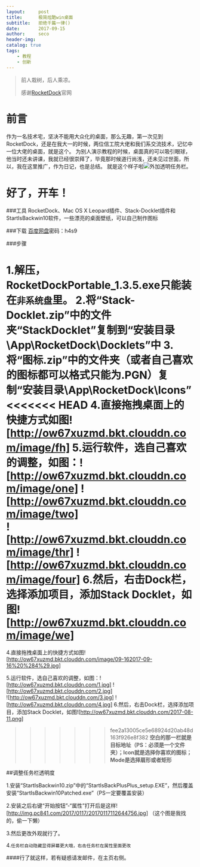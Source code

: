 ```yaml
---
layout:     post
title:      极简炫酷win桌面
subtitle:   拒绝千篇一律()
date:       2017-09-15
author:     seco
header-img: 
catalog: true
tags:
    - 教程
    - 创新
---
```


> 前人栽树，后人乘凉。
> 
> 感谢[RocketDock](https://rocketdock.com)官网

# 前言
作为一名技术宅，坚决不能用大众化的桌面，那么无趣，第一次见到RocketDock，还是在我大一的时候，两位信工院大佬和我们系交流技术，记忆中一位大佬的桌面，就是这个。
为别人演示教程的时候，桌面真的可以吸引眼球，他当时还未讲课，我就已经很崇拜了，毕竟那时候道行尚浅，还未见过世面，所以，我在这里推广，作为日记，也是总结。
就是这个样子啦![](http://ow67xuzmd.bkt.clouddn.com/image/desk)外加透明任务栏。
# 好了，开车！

###工具
RocketDock、Mac OS X Leopard插件、Stack-Docklet插件和StartIsBackwin10软件，一些漂亮的桌面壁纸，可以自己制作图标

###下载
[百度网盘](http://pan.baidu.com/s/1dF1Yvgl)密码：h4s9

###步骤

1.解压，RocketDockPortable_1.3.5.exe只能装在`非系统盘`里。
2.将“Stack-Docklet.zip”中的文件夹“StackDocklet”复制到“安装目录\App\RocketDock\Docklets”中
3.将“图标.zip”中的文件夹（或者自己喜欢的图标都可以格式只能为.PGN）复制“安装目录\App\RocketDock\Icons”
<<<<<<< HEAD
4.直接拖拽桌面上的快捷方式如图![http://ow67xuzmd.bkt.clouddn.com/image/fh]
5.运行软件，选自己喜欢的调整，如图：![http://ow67xuzmd.bkt.clouddn.com/image/one]    ![http://ow67xuzmd.bkt.clouddn.com/image/two]  
 ![http://ow67xuzmd.bkt.clouddn.com/image/thr]   ![http://ow67xuzmd.bkt.clouddn.com/image/four]
6.然后，右击Dock栏，选择添加项目，添加Stack Docklet，如图![http://ow67xuzmd.bkt.clouddn.com/image/we]
=======
4.直接拖拽桌面上的快捷方式如图![http://ow67xuzmd.bkt.clouddn.com/image/09-162017-09-16%20%284%29.jpg]

5.运行软件，选自己喜欢的调整，如图：![http://ow67xuzmd.bkt.clouddn.com/1.jpg]    ![http://ow67xuzmd.bkt.clouddn.com/2.jpg]  
 ![http://ow67xuzmd.bkt.clouddn.com/3.jpg]   ![http://ow67xuzmd.bkt.clouddn.com/4.jpg]
6.然后，右击Dock栏，选择添加项目，添加Stack Docklet，如图![http://ow67xuzmd.bkt.clouddn.com/2017-08-11.png]
>>>>>>> fee2a13005ce5e68924d20ab48d163f926e8f382
**空白的那一栏就是目标地址（PS：必须是一个文件夹）；Icon就是选择你喜欢的图标；Mode是选择扇形或者矩形**

##调整任务栏透明度

1.安装“StartIsBackwin10.zip”中的“StartIsBackPlusPlus_setup.EXE”，然后覆盖安装“StartIsBackwin10Patched.exe”（PS一定要覆盖安装）

2.安装之后右键“开始按钮”-“属性”打开后是这样![http://img.pc841.com/2017/0117/20170117112644756.jpg]  （这个图是我找的，偷一下懒）

3.然后更改外观就行了。

4.`任务栏自动隐藏显得屏幕更大哦，右击任务栏在属性里面更改`

####行了就这样，若有疑惑请发邮件，在主页右侧。
